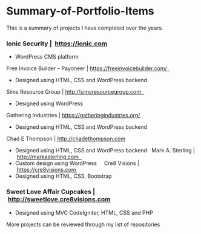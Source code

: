 # Summary-of-Portfolio-Items
This is a summary of projects I have completed over the years.  

### Ionic Security |  https://ionic.com
* WordPress CMS platform 

Free Invoice Builder – Payoneer | https://freeinvoicebuilder.com/  
* Designed using HTML, CSS and WordPress backend 

Sims Resource Group | http://simsresourcegroup.com  
* Designed using WordPress 

Gathering Industries | https://gatheringindustries.org/ 	 				
* Designed using HTML, CSS and WordPress backend

Chad E Thompson | http://chadethompson.com 
* Designed using HTML, CSS and WordPress backend
 
Mark A. Sterling | http://markasterling.com  
* Custom design using WordPress 
  
Cre8 Visions | https://cre8visions.com 
* Designed using HTML, CSS, Bootstrap 
 
### Sweet Love Affair Cupcakes | http://sweetlove.cre8visions.com
* Designed using MVC CodeIgniter, HTML, CSS and PHP 


More projects can be reviewed through my list of repositories
